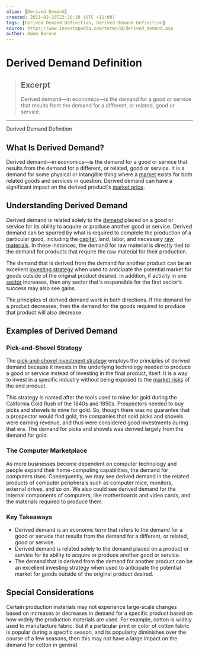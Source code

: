 ```yaml
---
alias: [Derived Demand]
created: 2021-02-28T23:26:18 (UTC +11:00)
tags: [Derived Demand Definition, Derived Demand Definition]
source: https://www.investopedia.com/terms/d/derived_demand.asp
author: Adam Barone
---
```


# Derived Demand Definition

> ## Excerpt
> Derived demand—in economics—is the demand for a good or service that results from the demand for a different, or related, good or service.

---

Derived Demand Definition
## What Is Derived Demand?

Derived demand—in economics—is the demand for a good or service that results from the demand for a different, or related, good or service. It is a demand for some physical or intangible thing where a [market](https://www.investopedia.com/terms/m/market.asp) exists for both related goods and services in question. Derived demand can have a significant impact on the derived product's [market price](https://www.investopedia.com/terms/m/market-price.asp).

## Understanding Derived Demand

Derived demand is related solely to the [demand](https://www.investopedia.com/terms/d/demand.asp) placed on a good or service for its ability to acquire or produce another good or service. Derived demand can be spurred by what is required to complete the production of a particular good, including the [capital](https://www.investopedia.com/terms/c/capital.asp), land, labor, and necessary [raw materials](https://www.investopedia.com/terms/r/rawmaterials.asp). In these instances, the demand for raw material is directly tied to the demand for products that require the raw material for their production.

The demand that is derived from the demand for another product can be an excellent [investing strategy](https://www.investopedia.com/terms/i/investmentstrategy.asp) when used to anticipate the potential market for goods outside of the original product desired. In addition, if activity in one [sector](https://www.investopedia.com/terms/s/sector.asp) increases, then any sector that's responsible for the first sector’s success may also see gains.

The principles of derived demand work in both directions. If the demand for a product decreases, then the demand for the goods required to produce that product will also decrease.

## Examples of Derived Demand

### Pick-and-Shovel Strategy

The [pick-and-shovel investment strategy](https://www.investopedia.com/terms/p/pick-and-shovel-play.asp) employs the principles of derived demand because it invests in the underlying technology needed to produce a good or service instead of investing in the final product, itself. It is a way to invest in a specific industry without being exposed to the [market risks](https://www.investopedia.com/terms/m/marketrisk.asp) of the end product.

This strategy is named after the tools used to mine for gold during the California Gold Rush of the 1840s and 1850s. Prospectors needed to buy picks and shovels to mine for gold. So, though there was no guarantee that a prospector would find gold, the companies that sold picks and shovels were earning revenue, and thus were considered good investments during that era. The demand for picks and shovels was derived largely from the demand for gold.

### The Computer Marketplace

As more businesses become dependent on computer technology and people expand their home-computing capabilities, the demand for computers rises. Consequently, we may see derived demand in the related products of computer peripherals such as computer mice, monitors, external drives, and so on. We also could see derived demand for the internal components of computers, like motherboards and video cards, and the materials required to produce them.

### Key Takeaways

-   Derived demand is an economic term that refers to the demand for a good or service that results from the demand for a different, or related, good or service.
-   Derived demand is related solely to the demand placed on a product or service for its ability to acquire or produce another good or service.
-   The demand that is derived from the demand for another product can be an excellent investing strategy when used to anticipate the potential market for goods outside of the original product desired.

## Special Considerations

Certain production materials may not experience large-scale changes based on increases or decreases in demand for a specific product based on how widely the production materials are used. For example, cotton is widely used to manufacture fabric. But if a particular print or color of cotton fabric is popular during a specific season, and its popularity diminishes over the course of a few seasons, then this may not have a large impact on the demand for cotton in general.
